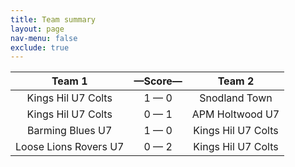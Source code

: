 ```yaml
---
title: Team summary
layout: page
nav-menu: false
exclude: true
---
```




|        Team 1         |  &mdash;Score&mdash;  |       Team 2       |
|:---------------------:|:---------------------:|:------------------:|
|  Kings Hil U7 Colts   |      1 &mdash; 0      |   Snodland Town    |
|  Kings Hil U7 Colts   |      0 &mdash; 1      |  APM Holtwood U7   |
|   Barming Blues U7    |      1 &mdash; 0      | Kings Hil U7 Colts |
| Loose Lions Rovers U7 |      0 &mdash; 2      | Kings Hil U7 Colts |

 <br /><br /><br />